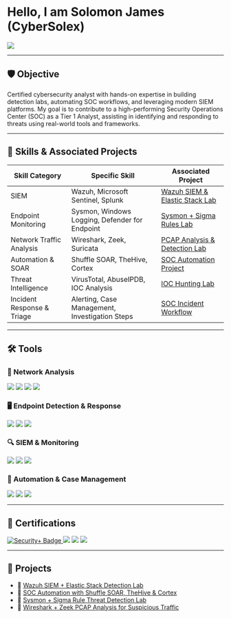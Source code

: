# Hello, I am **Solomon James (CyberSolex)**  
<a href="https://linkedin.com/in/solomon-james-cyber"><img src="https://img.shields.io/badge/-LinkedIn-0072b1?&style=for-the-badge&logo=linkedin&logoColor=white" /></a>

---

## 🛡️ Objective  
Certified cybersecurity analyst with hands-on expertise in building detection labs, automating SOC workflows, and leveraging modern SIEM platforms. My goal is to contribute to a high-performing Security Operations Center (SOC) as a Tier 1 Analyst, assisting in identifying and responding to threats using real-world tools and frameworks.

---

## 🧠 Skills & Associated Projects

| Skill Category                     | Specific Skill                                       | Associated Project                                                                 |
|----------------------------------|-----------------------------------------------------|-------------------------------------------------------------------------------------|
| SIEM                             | Wazuh, Microsoft Sentinel, Splunk                   | [Wazuh SIEM & Elastic Stack Lab](https://github.com/Jaysolex/CyberSolex)            |
| Endpoint Monitoring              | Sysmon, Windows Logging, Defender for Endpoint      | [Sysmon + Sigma Rules Lab](https://github.com/Jaysolex/CyberSolex)                 |
| Network Traffic Analysis         | Wireshark, Zeek, Suricata                           | [PCAP Analysis & Detection Lab](https://github.com/Jaysolex/CyberSolex)            |
| Automation & SOAR                | Shuffle SOAR, TheHive, Cortex                       | [SOC Automation Project](https://github.com/Jaysolex/CyberSolex)                    |
| Threat Intelligence              | VirusTotal, AbuseIPDB, IOC Analysis                 | [IOC Hunting Lab](https://github.com/Jaysolex/CyberSolex)                           |
| Incident Response & Triage      | Alerting, Case Management, Investigation Steps      | [SOC Incident Workflow](https://github.com/Jaysolex/CyberSolex)                     |

---

## 🛠️ Tools

### 🔗 Network Analysis
<div>
    <img src="https://img.shields.io/badge/-Wireshark-1679A7?&style=for-the-badge&logo=Wireshark&logoColor=white" />
    <img src="https://img.shields.io/badge/-Suricata-EF3B2D?&style=for-the-badge&logo=Suricata&logoColor=white" />
    <img src="https://img.shields.io/badge/-Zeek-777BB4?&style=for-the-badge&logo=Zeek&logoColor=white" />
<img src="https://img.shields.io/badge/-Google_Cybersecurity-34A853?&style=for-the-badge&logo=Google&logoColor=white" /></div>

### 🖥️ Endpoint Detection & Response
<div>
    <img src="https://img.shields.io/badge/-Microsoft_Defender_for_Endpoint-00A4EF?&style=for-the-badge&logo=Microsoft&logoColor=white" />
    <img src="https://img.shields.io/badge/-Sysmon-4B275F?&style=for-the-badge&logo=Windows&logoColor=white" />
    <img src="https://img.shields.io/badge/-Velociraptor-4B275F?&style=for-the-badge&logo=Velociraptor&logoColor=white" />
</div>

### 🔍 SIEM & Monitoring
<div>
    <img src="https://img.shields.io/badge/-Microsoft_Sentinel-0078D4?&style=for-the-badge&logo=Microsoft&logoColor=white" />
    <img src="https://img.shields.io/badge/-Splunk-000000?&style=for-the-badge&logo=Splunk&logoColor=white" />
    <img src="https://img.shields.io/badge/-Wazuh-005571?&style=for-the-badge&logo=ElasticStack&logoColor=white" />
</div>

### 🔁 Automation & Case Management
<div>
    <img src="https://img.shields.io/badge/-Shuffle_SOAR-FF9900?&style=for-the-badge&logoColor=white" />
    <img src="https://img.shields.io/badge/-TheHive-F3B61F?&style=for-the-badge&logoColor=white" />
    <img src="https://img.shields.io/badge/-Cortex-0072B1?&style=for-the-badge&logoColor=white" />
</div>

---

## 🧾 Certifications
<div>
    <a href="https://www.credly.com/badges/5f8b2053-657a-49e0-b3d7-055854229640" target="_blank">
  <img src="https://img.shields.io/badge/-Security%2B-FF0000?&style=for-the-badge&logo=CompTIA&logoColor=white" alt="Security+ Badge" />
</a>
    <img src="https://img.shields.io/badge/-CySA%2B-00BFFF?&style=for-the-badge&logo=CompTIA&logoColor=white" />
    <img src="https://img.shields.io/badge/-SC--200-0078D4?&style=for-the-badge&logo=Microsoft&logoColor=white" />
    <img src="https://img.shields.io/badge/-Network%2B-007ACC?&style=for-the-badge&logo=CompTIA&logoColor=white" />
</div>

---

## 📂 Projects

- 🔹 [Wazuh SIEM + Elastic Stack Detection Lab](https://github.com/Jaysolex/CyberSolex)  
- 🔹 [SOC Automation with Shuffle SOAR, TheHive & Cortex](https://github.com/Jaysolex/CyberSolex)  
- 🔹 [Sysmon + Sigma Rule Threat Detection Lab](https://github.com/Jaysolex/CyberSolex)  
- 🔹 [Wireshark + Zeek PCAP Analysis for Suspicious Traffic](https://github.com/Jaysolex/CyberSolex)
